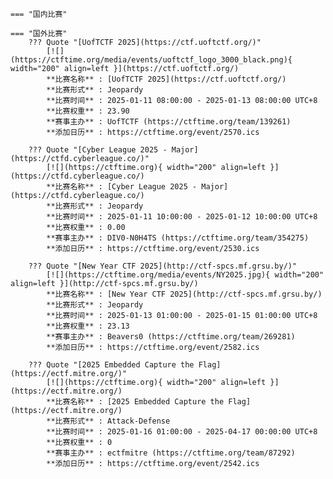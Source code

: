     === "国内比赛"
    
    === "国外比赛"
        ??? Quote "[UofTCTF 2025](https://ctf.uoftctf.org/)"  
            [![](https://ctftime.org/media/events/uoftctf_logo_3000_black.png){ width="200" align=left }](https://ctf.uoftctf.org/)  
            **比赛名称** : [UofTCTF 2025](https://ctf.uoftctf.org/)  
            **比赛形式** : Jeopardy  
            **比赛时间** : 2025-01-11 08:00:00 - 2025-01-13 08:00:00 UTC+8  
            **比赛权重** : 23.90  
            **赛事主办** : UofTCTF (https://ctftime.org/team/139261)  
            **添加日历** : https://ctftime.org/event/2570.ics  
            
        ??? Quote "[Cyber League 2025 - Major](https://ctfd.cyberleague.co/)"  
            [![](https://ctftime.org){ width="200" align=left }](https://ctfd.cyberleague.co/)  
            **比赛名称** : [Cyber League 2025 - Major](https://ctfd.cyberleague.co/)  
            **比赛形式** : Jeopardy  
            **比赛时间** : 2025-01-11 10:00:00 - 2025-01-12 10:00:00 UTC+8  
            **比赛权重** : 0.00  
            **赛事主办** : DIV0-N0H4TS (https://ctftime.org/team/354275)  
            **添加日历** : https://ctftime.org/event/2530.ics  
            
        ??? Quote "[New Year CTF 2025](http://ctf-spcs.mf.grsu.by/)"  
            [![](https://ctftime.org/media/events/NY2025.jpg){ width="200" align=left }](http://ctf-spcs.mf.grsu.by/)  
            **比赛名称** : [New Year CTF 2025](http://ctf-spcs.mf.grsu.by/)  
            **比赛形式** : Jeopardy  
            **比赛时间** : 2025-01-13 01:00:00 - 2025-01-15 01:00:00 UTC+8  
            **比赛权重** : 23.13  
            **赛事主办** : Beavers0 (https://ctftime.org/team/269281)  
            **添加日历** : https://ctftime.org/event/2582.ics  
            
        ??? Quote "[2025 Embedded Capture the Flag](https://ectf.mitre.org/)"  
            [![](https://ctftime.org){ width="200" align=left }](https://ectf.mitre.org/)  
            **比赛名称** : [2025 Embedded Capture the Flag](https://ectf.mitre.org/)  
            **比赛形式** : Attack-Defense  
            **比赛时间** : 2025-01-16 01:00:00 - 2025-04-17 00:00:00 UTC+8  
            **比赛权重** : 0  
            **赛事主办** : ectfmitre (https://ctftime.org/team/87292)  
            **添加日历** : https://ctftime.org/event/2542.ics  
            